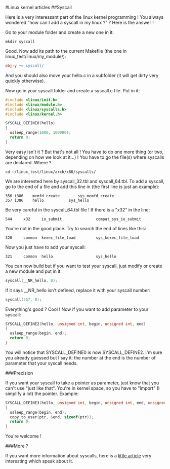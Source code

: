 #Linux kernel articles
##Syscall

Here is a very interessant part of the linux kernel programming ! You always wondered "how can I add a syscall in my linux ?" ? Here is the answer !

Go to your module folder and create a new one in it:
```Shell
mkdir syscall
```

Good. Now add its path to the current Makefile (the one in linux_test/linux/my_module/):
```Makefile
obj-y += syscall/
```

And you should also move your hello.c in a subfolder (it will get dirty very quickly otherwise).

Now go in your syscall folder and create a syscall.c file. Put in it:

```C
#include <linux/init.h>
#include <linux/module.h>
#include <linux/syscalls.h>
#include <linux/kernel.h>

SYSCALL_DEFINE0(hello)
{
  usleep_range(1000, 100000);
  return 0;
}
```

Very easy isn't it ? But that's not all ! You have to do one more thing (or two, depending on how we look at it...) ! You have to go the file(s) where syscalls are declared. Where ?

```Shell
cd ~/linux_test/linux/arch/x86/syscalls/
```

We are interested here by syscall_32.tbl and syscall_64.tbl. To add a syscall, go to the end of a file and add this line in (the first line is just an example):

```
356	i386	memfd_create		sys_memfd_create
357	i386	hello			sys_hello
```

Be very careful in the syscall_64.tbl file ! If there is a "x32" in the line:

```
544     x32     io_submit               compat_sys_io_submit
```

You're not in the good place. Try to search the end of lines like this:

```
320     common  kexec_file_load         sys_kexec_file_load
```

Now you just have to add your syscall:

```
321     common  hello                   sys_hello
```

You can now build but if you want to test your syscall, just modify or create a new module and put in it:

```C
syscall(__NR_hello, 0);
```

If it says __NR_hello isn't defined, replace it with your syscall number:

```C
syscall(357, 0);
```

Everything's good ? Cool ! Now if you want to add parameter to your syscall:

```C
SYSCALL_DEFINE2(hello, unsigned int, begin, unsigned int, end)
{
  usleep_range(begin, end);
  return 0;
}
```

You will notice that SYSCALL_DEFINE0 is now SYSCALL_DEFINE2. I'm sure you already guessed but I say it: the number at the end is the number of parameter that your syscall needs.

###Precision

If you want your syscall to take a pointer as parameter, just know that you can't use "just like that". You're in kernel space, so you have to "import" (I simplify a lot) the pointer. Example:

```C
SYSCALL_DEFINE3(hello, unsigned int, begin, unsigned int, end, unsigned int*, ptr)
{
  usleep_range(begin, end);
  copy_to_user(ptr, &end, sizeof(ptr));
  return 0;
}
```

You're welcome !

###More ?

If you want more information about syscalls, here is a [little article](http://lwn.net/Articles/604287/) very interesting which speak about it.
